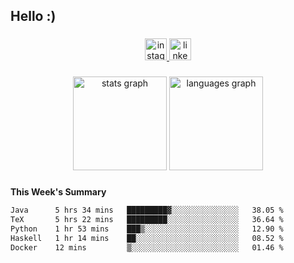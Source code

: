 <h2 align="left">Hello :)</h2>

###

<div align="center">
  <a href="https://www.instagram.com/sebi.klaus/" target="_blank">
    <img src="https://img.shields.io/static/v1?message=Instagram&logo=instagram&label=&color=E4405F&logoColor=white&labelColor=&style=for-the-badge" height="35" alt="instagram logo"  />
  </a>
  <a href="https://www.linkedin.com/in/sebastian-klaus-3aa64720b/" target="_blank">
    <img src="https://img.shields.io/static/v1?message=LinkedIn&logo=linkedin&label=&color=0077B5&logoColor=white&labelColor=&style=for-the-badge" height="35" alt="linkedin logo"  />
  </a>
</div>

###

<div align="center">
  <img src="https://github-readme-stats.vercel.app/api?username=IYourSunshineI&hide_title=false&hide_rank=false&show_icons=true&include_all_commits=true&count_private=true&disable_animations=false&theme=dracula&locale=en&hide_border=false&order=1" height="150" alt="stats graph"  />
  <img src="https://github-readme-stats.vercel.app/api/top-langs?username=IYourSunshineI&locale=en&hide_title=false&layout=compact&card_width=320&langs_count=5&theme=dracula&hide_border=false&order=2" height="150" alt="languages graph"  />
</div>

###

**This Week's Summary**
<!--START_SECTION:waka-->

```txt
Java      5 hrs 34 mins   █████████▓░░░░░░░░░░░░░░░   38.05 %
TeX       5 hrs 22 mins   █████████░░░░░░░░░░░░░░░░   36.64 %
Python    1 hr 53 mins    ███▒░░░░░░░░░░░░░░░░░░░░░   12.90 %
Haskell   1 hr 14 mins    ██░░░░░░░░░░░░░░░░░░░░░░░   08.52 %
Docker    12 mins         ▒░░░░░░░░░░░░░░░░░░░░░░░░   01.46 %
```

<!--END_SECTION:waka-->
